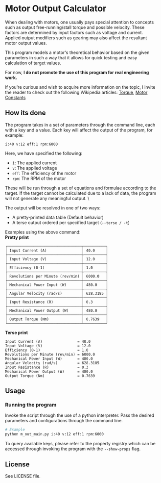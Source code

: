 # Motor Output Calculator

When dealing with motors, one usually pays special attention to concepts
such as output free-running/stall torque and possible velocity. These factors
are determined by input factors such as voltage and current. Applied
output modifiers such as gearing may also affect the resultant motor output
values.

This program models a motor's theoretical behavior based on the given parameters
in such a way that it allows for quick testing and easy calculation of target
values.

For now, **I do not promote the use of this program for real engineering work.**

If you're curious and wish to acquire more information on the topic,
I invite the reader to check out the following Wikipedia
articles: [Torque](https://en.wikipedia.org/wiki/Torque),
[Motor Constants](https://en.wikipedia.org/wiki/Motor_constants)

## How its done

The program takes in a set of parameters through the command line, each with a
key and a value. Each key will affect the output of the program, for example:

`i:40 v:12 eff:1 rpm:6000`

Here, we have specified the following:

- `i`: The applied current
- `v`: The applied voltage
- `eff`: The efficiency of the motor
- `rpm`: The RPM of the motor

These will be run through a set of equations and formulae according to the target.
If the target cannot be calculated due to a lack of data, the program will not generate any meaningful output. \

The output will be resolved in one of two ways:

- A pretty-printed data table (Default behavior)
- A terse output ordered per specified target (`--terse / -t`)

Examples using the above command: \
**Pretty print**

```
┌──────────────────────────────────┬──────────┐
│ Input Current (A)                │ 40.0     │
├──────────────────────────────────┼──────────┤
│ Input Voltage (V)                │ 12.0     │
├──────────────────────────────────┼──────────┤
│ Efficiency (0-1)                 │ 1.0      │
├──────────────────────────────────┼──────────┤
│ Revolutions per Minute (rev/min) │ 6000.0   │
├──────────────────────────────────┼──────────┤
│ Mechanical Power Input (W)       │ 480.0    │
├──────────────────────────────────┼──────────┤
│ Angular Velocity (rad/s)         │ 628.3185 │
├──────────────────────────────────┼──────────┤
│ Input Resistance (R)             │ 0.3      │
├──────────────────────────────────┼──────────┤
│ Mechanical Power Output (W)      │ 480.0    │
├──────────────────────────────────┼──────────┤
│ Output Torque (Nm)               │ 0.7639   │
└──────────────────────────────────┴──────────┘
```

**Terse print**

```
Input Current (A)                = 40.0    
Input Voltage (V)                = 12.0    
Efficiency (0-1)                 = 1.0     
Revolutions per Minute (rev/min) = 6000.0  
Mechanical Power Input (W)       = 480.0   
Angular Velocity (rad/s)         = 628.3185
Input Resistance (R)             = 0.3     
Mechanical Power Output (W)      = 480.0   
Output Torque (Nm)               = 0.7639  
```

## Usage

### Running the program

Invoke the script through the use of a python interpreter. Pass the desired
parameters and configurations through the command line.

```sh
# Example
python m_out_main.py i:40 v:12 eff:1 rpm:6000
```

To query available keys, please refer to the property registry which
can be accessed through invoking the program with the `--show-props` flag.

## License

See LICENSE file.

